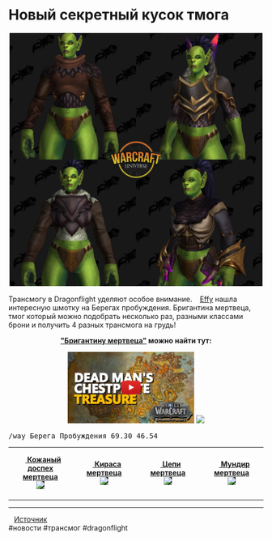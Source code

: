 <!DOCTYPE html>
<html lang="ru">
<head>
	<meta charset="UTF-8">
	<meta name="viewport" content="initial-scale=1, user-scalable=no">
	<!-- <title>Unique Easy to Get Chest Transmog in the Dragon Isles - Новости Wowhead</title> -->
	<meta name="description" content="A couple of Tweeters have drawn attention to some excellent transmog pieces that are available for the looting in Dragonflight. Check out this four in one chest!">
	<meta name="author" content="Paryah">
	<meta property="og:type" content="article">
	<meta property="og:title" content="Unique Easy to Get Chest Transmog in the Dragon Isles">
	<meta property="og:image" content="https://wow.zamimg.com/uploads/blog/images/31232-unique-easy-to-get-chest-transmog-in-the-dragon-isles.jpg">
	<meta property="og:site_name" content="Wowhead">
	<meta property="og:url" content="https://www.wowhead.com/news/330289">
	<meta property="og:description" content="A couple of Tweeters have drawn attention to some excellent transmog pieces that are available for the looting in Dragonflight. Check out this four in one chest!">
	<link rel="canonical" href="https://www.wowhead.com/news/unique-easy-to-get-chest-transmog-in-the-dragon-isles-330289">
	<link rel="alternate" hreflang="en" href="https://www.wowhead.com/news/unique-easy-to-get-chest-transmog-in-the-dragon-isles-330289">
	<link rel="alternate" hreflang="ru" href="https://www.wowhead.com/ru/news/unique-easy-to-get-chest-transmog-in-the-dragon-isles-330289">
	<link rel="icon" type="image/png" href="https://wow.zamimg.com/images/logos/favicon-live.png">
	<meta property="article:published_time" content="2022-12-07T04:00:42+06:00">
	<meta property="article:modified_time" content="2022-12-07T18:15:04+06:00">
</head>
<body>
<h1>Новый секретный кусок тмога</h1>

<p align="center">
<img src="https://github.com/MagicalCow/TrinkIT-News/blob/main/Assets/WH330289/WH330289-01.jpg?raw=true" width="500"></a>
</p>


<p>Трансмогу в Dragonflight уделяют особое внимание. <a href="https://www.wowhead.com/news/330289"><img src="https://twitter.com/favicon.ico" width="11" height="11" valign="bottom" />Effy</a> нашла интересную шмотку на Берегах пробуждения. Бригантина мертвеца, тмог который можно подобрать несколько раз, разными классами брони и получить 4 разных трансмога на грудь!</p>

<p align="center"><b><a href="https://www.wowhead.com/ru/object=380654">"Бригантину мертвеца"</a> можно найти тут:</b></p>
<p align="center"><a href="https://www.youtube.com/watch?v=mLkki2-Sv2U"><img src="https://github.com/MagicalCow/TrinkIT-News/blob/main/Assets/WH330289/WH330289-02.jpg?raw=true" width="250" /></a>   <img src="https://wow.zamimg.com/uploads/screenshots/normal/1087861-бригантина-мертвеца.jpg" width="200" /></p>
<p align="center"><pre>/way Берега Пробуждения 69.30 46.54</pre></p>

<table class=grid width=500px>
	<tr>
		<td width=25%><p align="center"><b><a href="https://www.wowhead.com/ru/item=202192"><img src="https://wow.zamimg.com/images/wow/icons/large/inv_chest_leather_dragonpvp_d_01.jpg" width="11" height="11" valign="bottom" /> Кожаный доспех мертвеца</a></b><br><a href="https://www.wowhead.com/ru/item=202192/#modelviewer:9+1"><img src="https://wow.zamimg.com/modelviewer/live/webthumbs/item/14/662286.png" style="background-color:#202020;" /></a>
		<td width=25%><p align="center"><b><a href="https://www.wowhead.com/ru/item=202191"><img src="https://wow.zamimg.com/images/wow/icons/large/inv_chest_plate_dragonpvp_d_01.jpg" width="11" height="11" valign="bottom" /> Кираса мертвеца</a></b><br><a href="https://www.wowhead.com/ru/item=202191/#modelviewer:9+1"><img src="https://wow.zamimg.com/modelviewer/live/webthumbs/item/135/661639.png" style="background-color:#202020;" /></a>
		<td width=25%><p align="center"><b><a href="https://www.wowhead.com/ru/item=202190"><img src="https://wow.zamimg.com/images/wow/icons/large/inv_chest_mail_dragonpvp_d_01.jpg" width="11" height="11" valign="bottom" /> Цепи мертвеца</a></b><br><a href="https://www.wowhead.com/ru/item=202190/#modelviewer:9+1"><img src="https://wow.zamimg.com/modelviewer/live/webthumbs/item/238/661742.png" style="background-color:#202020;" /></a>
		<td width=25%><p align="center"><b><a href="https://www.wowhead.com/ru/item=202193"><img src="https://wow.zamimg.com/images/wow/icons/large/inv_cloth_dragonpvp_d_01_robe.jpg" width="11" height="11" valign="bottom" /> Мундир мертвеца</a></b><br><a href="https://www.wowhead.com/ru/item=202193/#modelviewer:9+1"><img src="https://wow.zamimg.com/modelviewer/live/webthumbs/item/91/661595.png" style="background-color:#202020;" /></a>
	</tr>
<table>


---
<a href="https://www.wowhead.com/news/330289"><img src="https://wow.zamimg.com/favicon.ico" width="11" height="11" valign="bottom" />Источник</a><br>
\#новости \#трансмог \#dragonflight